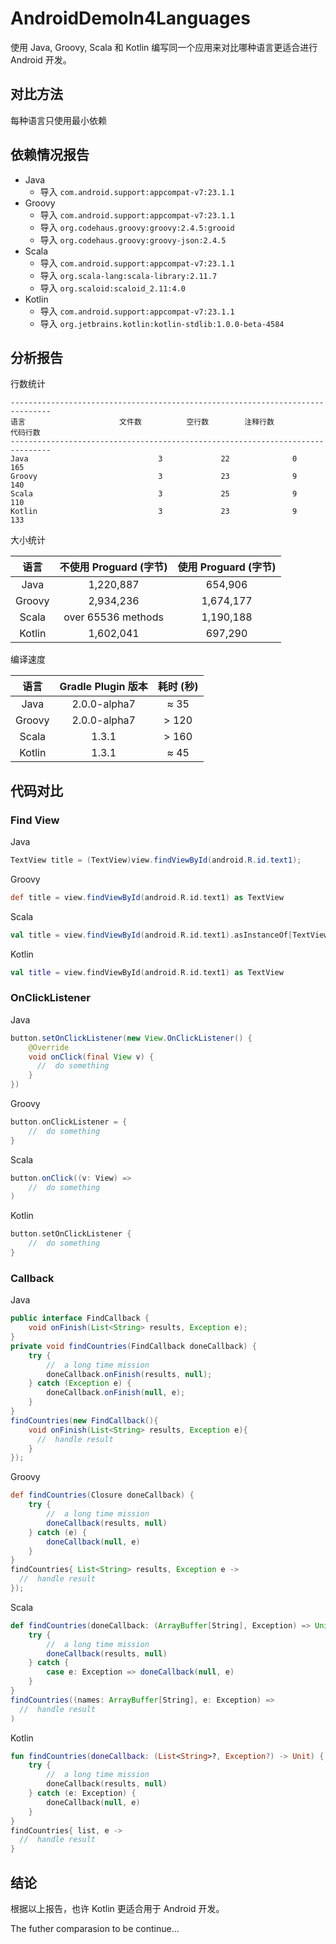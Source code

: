 # AndroidDemoIn4Languages

使用 Java, Groovy, Scala 和 Kotlin 编写同一个应用来对比哪种语言更适合进行 Android 开发。

## 对比方法

每种语言只使用最小依赖

## 依赖情况报告

- Java
  - 导入 `com.android.support:appcompat-v7:23.1.1`
- Groovy
  - 导入 `com.android.support:appcompat-v7:23.1.1`
  - 导入 `org.codehaus.groovy:groovy:2.4.5:grooid`
  - 导入 `org.codehaus.groovy:groovy-json:2.4.5`
- Scala
  - 导入 `com.android.support:appcompat-v7:23.1.1`
  - 导入 `org.scala-lang:scala-library:2.11.7`
  - 导入 `org.scaloid:scaloid_2.11:4.0`
- Kotlin
  - 导入 `com.android.support:appcompat-v7:23.1.1`
  - 导入 `org.jetbrains.kotlin:kotlin-stdlib:1.0.0-beta-4584`

## 分析报告

行数统计

```
-------------------------------------------------------------------------------
语言                     文件数          空行数        注释行数           代码行数
-------------------------------------------------------------------------------
Java                             3             22              0            165
Groovy                           3             23              9            140
Scala                            3             25              9            110
Kotlin                           3             23              9            133
```

大小统计

| 语言 | 不使用 Proguard (字节) |  使用 Proguard (字节) |
|:--------:|:--------:|:--------:|
| Java       |  1,220,887      | 654,906
| Groovy       |  2,934,236      | 1,674,177
| Scala       |  over 65536 methods      | 1,190,188
| Kotlin       |   1,602,041     | 697,290

编译速度

| 语言 | Gradle Plugin 版本 | 耗时 (秒) |
|:--------:|:--------:|:--------:|
| Java       |  2.0.0-alpha7      | ≈ 35
| Groovy       |  2.0.0-alpha7      | > 120
| Scala       |  1.3.1      | > 160
| Kotlin       |   1.3.1     | ≈ 45

## 代码对比

### Find View

Java

```java
TextView title = (TextView)view.findViewById(android.R.id.text1);
```

Groovy

```groovy
def title = view.findViewById(android.R.id.text1) as TextView
```

Scala

```scala
val title = view.findViewById(android.R.id.text1).asInstanceOf[TextView]
```

Kotlin

```kotlin
val title = view.findViewById(android.R.id.text1) as TextView
```

### OnClickListener

Java

```java
button.setOnClickListener(new View.OnClickListener() {
    @Override
    void onClick(final View v) {
      //  do something
    }
})
```

Groovy

```groovy
button.onClickListener = {
    //  do something
}
```

Scala

```scala
button.onClick((v: View) =>
    //  do something
)
```

Kotlin

```kotlin
button.setOnClickListener {
    //  do something
}
```

### Callback

Java

```java
public interface FindCallback {
    void onFinish(List<String> results, Exception e);
}
private void findCountries(FindCallback doneCallback) {
    try {
        //  a long time mission
        doneCallback.onFinish(results, null);
    } catch (Exception e) {
        doneCallback.onFinish(null, e);
    }
}
findCountries(new FindCallback(){
    void onFinish(List<String> results, Exception e){
      //  handle result
    }
});
```

Groovy

```groovy
def findCountries(Closure doneCallback) {
    try {
        //  a long time mission
        doneCallback(results, null)
    } catch (e) {
        doneCallback(null, e)
    }
}
findCountries{ List<String> results, Exception e ->
  //  handle result
});
```

Scala

```scala
def findCountries(doneCallback: (ArrayBuffer[String], Exception) => Unit):Unit = {
    try {
        //  a long time mission
        doneCallback(results, null)
    } catch {
        case e: Exception => doneCallback(null, e)
    }
}
findCountries((names: ArrayBuffer[String], e: Exception) =>
  //  handle result
)
```

Kotlin

```kotlin
fun findCountries(doneCallback: (List<String>?, Exception?) -> Unit) {
    try {
        //  a long time mission
        doneCallback(results, null)
    } catch (e: Exception) {
        doneCallback(null, e)
    }
}
findCountries{ list, e ->
  //  handle result
}
```

## 结论

根据以上报告，也许 Kotlin 更适合用于 Android 开发。

The futher comparasion to be continue...

